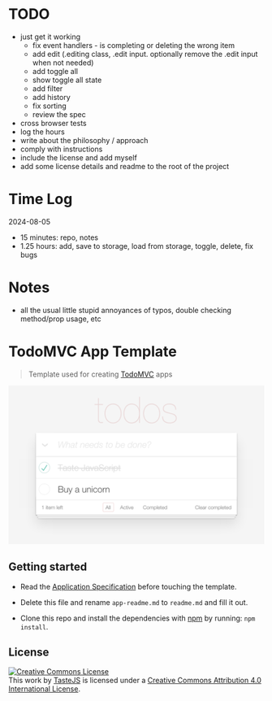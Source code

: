 # TODO
- just get it working
  - fix event handlers - is completing or deleting the wrong item
  - add edit (.editing class, .edit input. optionally remove the .edit input when not needed)
  - add toggle all
  - show toggle all state
  - add filter
  - add history
  - fix sorting
  - review the spec
- cross browser tests
- log the hours
- write about the philosophy / approach
- comply with instructions
- include the license and add myself
- add some license details and readme to the root of the project

# Time Log
2024-08-05
- 15 minutes: repo, notes
- 1.25 hours: add, save to storage, load from storage, toggle, delete, fix bugs

# Notes
- all the usual little stupid annoyances of typos, double checking method/prop usage, etc

# TodoMVC App Template

> Template used for creating [TodoMVC](http://todomvc.com) apps

![](https://github.com/tastejs/todomvc-app-css/raw/master/screenshot.png)


## Getting started

- Read the [Application Specification](https://github.com/tastejs/todomvc/blob/master/app-spec.md) before touching the template.

- Delete this file and rename `app-readme.md` to `readme.md` and fill it out.

- Clone this repo and install the dependencies with [npm](https://npmjs.com) by running: `npm install`.


## License

<a rel="license" href="http://creativecommons.org/licenses/by/4.0/deed.en_US"><img alt="Creative Commons License" style="border-width:0" src="http://i.creativecommons.org/l/by/4.0/80x15.png" /></a><br />This <span xmlns:dct="http://purl.org/dc/terms/" href="http://purl.org/dc/dcmitype/InteractiveResource" rel="dct:type">work</span> by <a xmlns:cc="http://creativecommons.org/ns#" href="http://sindresorhus.com" property="cc:attributionName" rel="cc:attributionURL">TasteJS</a> is licensed under a <a rel="license" href="http://creativecommons.org/licenses/by/4.0/deed.en_US">Creative Commons Attribution 4.0 International License</a>.
